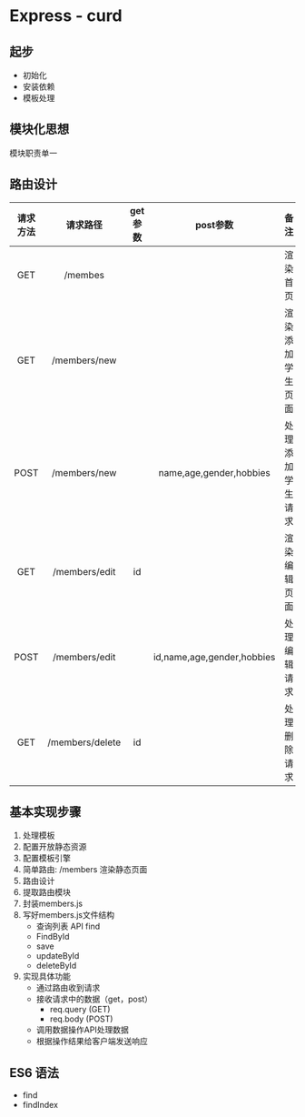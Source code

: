 # Express - curd

## 起步

- 初始化
- 安装依赖
- 模板处理


## 模块化思想

模块职责单一

## 路由设计

| 请求方法 | 请求路径            | get参数 | post参数                     | 备注       |
|:----:|:---------------:|:-----:|:--------------------------:|:--------:|
| GET  | /membes         |       |                            | 渲染首页     |
| GET  | /members/new    |       |                            | 渲染添加学生页面 |
| POST | /members/new    |       | name,age,gender,hobbies    | 处理添加学生请求 |
| GET  | /members/edit   | id    |                            | 渲染编辑页面   |
| POST | /members/edit   |       | id,name,age,gender,hobbies | 处理编辑请求   |
| GET  | /members/delete | id    |                            | 处理删除请求   |



## 基本实现步骤

1. 处理模板
2. 配置开放静态资源
3. 配置模板引擎
4. 简单路由: /members 渲染静态页面
5. 路由设计
6. 提取路由模块
7. 封装members.js
8. 写好members.js文件结构
	 - 查询列表	API find
	 - FindById
	 - save
	 - updateById
	 - deleteById
9. 实现具体功能
	 - 通过路由收到请求
	 - 接收请求中的数据（get，post）
	 	 + req.query (GET)
	 	 + req.body (POST)
	 - 调用数据操作API处理数据
	 - 根据操作结果给客户端发送响应

## ES6 语法

- find
- findIndex